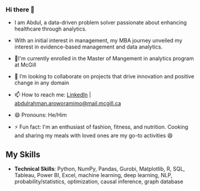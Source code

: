 
### Hi there 👋


- I am Abdul, a data-driven problem solver passionate about enhancing healthcare through analytics.
- With an initial interest in management, my MBA journey unveiled my interest in evidence-based management and data analytics. 
- 🌱I'm currently enrolled in the Master of Mangement in analytics program at McGill
- 👯 I’m looking to collaborate on projects that drive innovation and positive change in any domain

- 📫 How to reach me: [LinkedIn](https://linkedin.com/in/abdularo) | abdulrahman.aroworamimo@mail.mcgill.ca
- 😄 Pronouns: He/Him
- ⚡ Fun fact: I'm an enthusiast of fashion, fitness, and nutrition. Cooking and sharing my meals with loved ones are my go-to activities 😄


## My Skills

- **Technical Skills**: Python, NumPy, Pandas, Gurobi, Matplotlib, R, SQL, Tableau, Power BI, Excel, machine learning, deep learning, NLP, probability/statistics, optimization, causal inference, graph database
  
